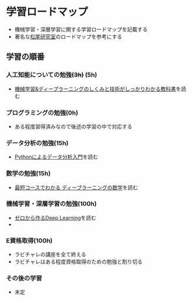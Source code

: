# 学習ロードマップ
- 機械学習・深層学習に関する学習ロードマップを記載する
- 著名な[松尾研究室](https://weblab.t.u-tokyo.ac.jp/%E4%BA%BA%E5%B7%A5%E7%9F%A5%E8%83%BD%E3%83%BB%E6%B7%B1%E5%B1%A4%E5%AD%A6%E7%BF%92%E3%82%92%E5%AD%A6%E3%81%B6%E3%81%9F%E3%82%81%E3%81%AE%E3%83%AD%E3%83%BC%E3%83%89%E3%83%9E%E3%83%83%E3%83%97/#title_2_b)のロードマップを参考にする

## 学習の順番
### 人工知能についての勉強~~(3h)~~ (5h)
- [機械学習&ディープラーニングのしくみと技術がしっかりわかる教科書](https://amzn.to/3Runwqd)を読む

### プログラミングの勉強(0h)
- ある程度習得済みなので後述の学習の中で対応する

### データ分析の勉強(15h)
- [Pythonによるデータ分析入門](https://amzn.to/44XZdUU)を読む

### 数学の勉強(15h)
- [最短コースでわかる ディープラーニングの数学](https://amzn.to/3taqk1u)を読む

### 機械学習・深層学習の勉強(100h)
- [ゼロから作るDeep Learning](https://amzn.to/3LtoZcs)を読む
- 

### E資格取得(100h)
- ラビチャレの講座を全て終える
- ラビチャレはある程度資格取得のための勉強と割り切る

### その後の学習
- 未定
